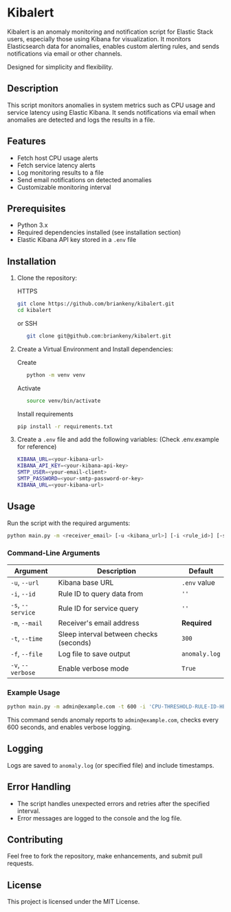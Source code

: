 # Kibalert
Kibalert is an anomaly monitoring and notification script for Elastic Stack users, especially those using Kibana for visualization. It monitors Elasticsearch data for anomalies, enables custom alerting rules, and sends notifications via email or other channels. 

Designed for simplicity and flexibility.

## Description
This script monitors anomalies in system metrics such as CPU usage and service latency using Elastic Kibana. It sends notifications via email when anomalies are detected and logs the results in a file.

## Features
- Fetch host CPU usage alerts
- Fetch service latency alerts
- Log monitoring results to a file
- Send email notifications on detected anomalies
- Customizable monitoring interval

## Prerequisites
- Python 3.x
- Required dependencies installed (see installation section)
- Elastic Kibana API key stored in a `.env` file

## Installation
1. Clone the repository:
   
   HTTPS

   ```bash
   git clone https://github.com/briankeny/kibalert.git
   cd kibalert
   ```
   or SSH

   ```bash
      git clone git@github.com:briankeny/kibalert.git
   ```

2. Create a Virtual Environment and Install dependencies:
   
   Create

   ```bash
      python -m venv venv 
   ```
   Activate

   ```bash
      source venv/bin/activate
   ```  
   Install requirements

   ```bash
   pip install -r requirements.txt
   ```
3. Create a `.env` file and add the following variables: (Check .env.example for reference)
   ```bash
   KIBANA_URL=<your-kibana-url>
   KIBANA_API_KEY=<your-kibana-api-key>
   SMTP_USER=<your-email-client>
   SMTP_PASSWORD=<your-smtp-password-or-key>
   KIBANA_URL=<your-kibana-url> 
   ```

## Usage
Run the script with the required arguments:
```bash
python main.py -m <receiver_email> [-u <kibana_url>] [-i <rule_id>] [-s <service_id>] [-t <interval>] [-f <log_file>] [-v]
```

### Command-Line Arguments
| Argument  | Description  | Default  |
|-----------|-------------|----------|
| `-u`, `--url`  | Kibana base URL  | `.env` value |
| `-i`, `--id`  | Rule ID to query data from  | `''` |
| `-s`, `--service`  | Rule ID for service query  | `''` |
| `-m`, `--mail`  | Receiver's email address  | **Required** |
| `-t`, `--time`  | Sleep interval between checks (seconds)  | `300` |
| `-f`, `--file`  | Log file to save output  | `anomaly.log` |
| `-v`, `--verbose`  | Enable verbose mode  | `True` |

### Example Usage

```bash
python main.py -m admin@example.com -t 600 -i 'CPU-THRESHOLD-RULE-ID-HERE-XXX' -s 'SERVICE-RULE-ID-HERE-XXX' -v True
```

This command sends anomaly reports to `admin@example.com`, checks every 600 seconds, and enables verbose logging.

## Logging
Logs are saved to `anomaly.log` (or specified file) and include timestamps.

## Error Handling
- The script handles unexpected errors and retries after the specified interval.
- Error messages are logged to the console and the log file.

## Contributing
Feel free to fork the repository, make enhancements, and submit pull requests.

## License
This project is licensed under the MIT License.